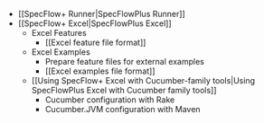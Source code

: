* [[SpecFlow+ Runner|SpecFlowPlus Runner]]
* [[SpecFlow+ Excel|SpecFlowPlus Excel]]
  * Excel Features
    * [[Excel feature file format]]
  * Excel Examples
    * Prepare feature files for external examples
    * [[Excel examples file format]]
  * [[Using SpecFlow+ Excel with Cucumber-family tools|Using SpecFlowPlus Excel with Cucumber family tools]]
    * Cucumber configuration with Rake
    * Cucumber.JVM configuration with Maven
